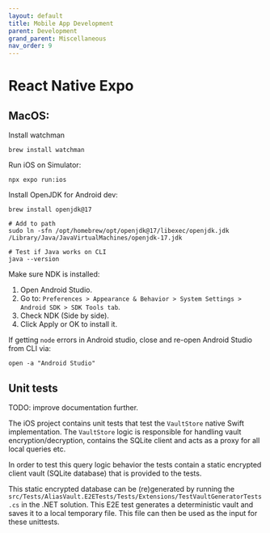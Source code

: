```yaml
---
layout: default
title: Mobile App Development
parent: Development
grand_parent: Miscellaneous
nav_order: 9
---
```


# React Native Expo

## MacOS:
Install watchman

```
brew install watchman
```

Run iOS on Simulator:

```
npx expo run:ios
```

Install OpenJDK for Android dev:

```
brew install openjdk@17

# Add to path
sudo ln -sfn /opt/homebrew/opt/openjdk@17/libexec/openjdk.jdk /Library/Java/JavaVirtualMachines/openjdk-17.jdk

# Test if Java works on CLI
java --version
```

Make sure NDK is installed:

1. Open Android Studio.
2. Go to: `Preferences > Appearance & Behavior > System Settings > Android SDK > SDK Tools tab`.
3. Check NDK (Side by side).
4. Click Apply or OK to install it.

If getting `node` errors in Android studio, close and re-open Android Studio from CLI via:

```
open -a "Android Studio"
```

## Unit tests
TODO: improve documentation further.

The iOS project contains unit tests that test the `VaultStore` native Swift implementation. The `VaultStore` logic is responsible for handling vault encryption/decryption, contains the SQLite client and acts as a proxy for all local queries etc.

In order to test this query logic behavior the tests contain a static encrypted client vault (SQLite database) that is provided to the tests.

This static encrypted database can be (re)generated by running the `src/Tests/AliasVault.E2ETests/Tests/Extensions/TestVaultGeneratorTests.cs` in the .NET solution. This E2E test generates a deterministic vault and saves it to a local temporary file. This file can then be used as the input for these unittests.